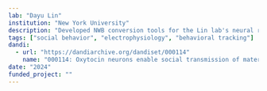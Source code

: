 ```yaml
---
lab: "Dayu Lin"
institution: "New York University"
description: "Developed NWB conversion tools for the Lin lab's neural recording datasets focused on social behavior and maternal care. The datasets include synchronized behavioral monitoring and neural recordings from the hypothalamic paraventricular nucleus (PVN), particularly examining oxytocin neurons during maternal behavior transmission between experienced mothers and virgin mice."
tags: ["social behavior", "electrophysiology", "behavioral tracking"]
dandi:
  - url: "https://dandiarchive.org/dandiset/000114"
    name: "000114: Oxytocin neurons enable social transmission of maternal behaviour"
date: "2024"
funded_project: ""
---
```

